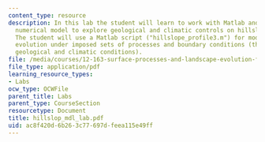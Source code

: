 ```yaml
---
content_type: resource
description: In this lab the student will learn to work with Matlab and use a simple
  numerical model to explore geological and climatic controls on hillslope forms.
  The student will use a Matlab script ("hillslope_profile3.m") for modeling hillslope
  evolution under imposed sets of processes and boundary conditions (these are the
  geological and climatic conditions).
file: /media/courses/12-163-surface-processes-and-landscape-evolution-fall-2004/ac8f420d6b263c77697dfeea115e49ff_hillslop_mdl_lab.pdf
file_type: application/pdf
learning_resource_types:
- Labs
ocw_type: OCWFile
parent_title: Labs
parent_type: CourseSection
resourcetype: Document
title: hillslop_mdl_lab.pdf
uid: ac8f420d-6b26-3c77-697d-feea115e49ff
---
```

